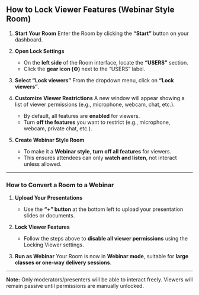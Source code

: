 
## **How to Lock Viewer Features (Webinar Style Room)**

1. **Start Your Room**
   Enter the Room by clicking the **“Start”** button on your dashboard.

2. **Open Lock Settings**

   * On the **left side** of the Room interface, locate the **“USERS”** section.
   * Click the **gear icon (⚙️)** next to the “USERS” label.

3. **Select “Lock viewers”**
   From the dropdown menu, click on **“Lock viewers”**.

4. **Customize Viewer Restrictions**
   A new window will appear showing a list of viewer permissions (e.g., microphone, webcam, chat, etc.).

   * By default, all features are **enabled** for viewers.
   * Turn **off the features** you want to restrict (e.g., microphone, webcam, private chat, etc.).

5. **Create Webinar Style Room**

   * To make it a **Webinar style**, **turn off all features** for viewers.
   * This ensures attendees can only **watch and listen**, not interact unless allowed.

---

###  **How to Convert a Room to a Webinar**

1. **Upload Your Presentations**

   * Use the **“+” button** at the bottom left to upload your presentation slides or documents.

2. **Lock Viewer Features**

   * Follow the steps above to **disable all viewer permissions** using the Locking Viewer settings.

3. **Run as Webinar**
   Your Room is now in **Webinar mode**, suitable for **large classes or one-way delivery sessions**.

---

 **Note:** Only moderators/presenters will be able to interact freely. Viewers will remain passive until permissions are manually unlocked.


